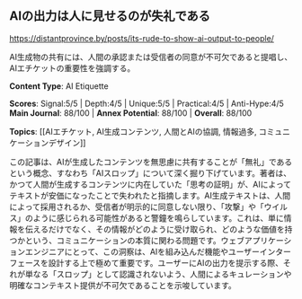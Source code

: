 ## AIの出力は人に見せるのが失礼である

https://distantprovince.by/posts/its-rude-to-show-ai-output-to-people/

AI生成物の共有には、人間の承認または受信者の同意が不可欠であると提唱し、AIエチケットの重要性を強調する。

**Content Type**: AI Etiquette

**Scores**: Signal:5/5 | Depth:4/5 | Unique:5/5 | Practical:4/5 | Anti-Hype:4/5
**Main Journal**: 88/100 | **Annex Potential**: 88/100 | **Overall**: 88/100

**Topics**: [[AIエチケット, AI生成コンテンツ, 人間とAIの協調, 情報過多, コミュニケーションデザイン]]

この記事は、AIが生成したコンテンツを無思慮に共有することが「無礼」であるという概念、すなわち「AIスロップ」について深く掘り下げています。著者は、かつて人間が生成するコンテンツに内在していた「思考の証明」が、AIによってテキストが安価になったことで失われたと指摘します。AI生成テキストは、人間によって採用されるか、受信者が明示的に同意しない限り、「攻撃」や「ウイルス」のように感じられる可能性があると警鐘を鳴らしています。これは、単に情報を伝えるだけでなく、その情報がどのように受け取られ、どのような価値を持つかという、コミュニケーションの本質に関わる問題です。ウェブアプリケーションエンジニアにとって、この洞察は、AIを組み込んだ機能やユーザーインターフェースを設計する上で極めて重要です。ユーザーにAIの出力を提示する際、それが単なる「スロップ」として認識されないよう、人間によるキュレーションや明確なコンテキスト提供が不可欠であることを示唆しています。
